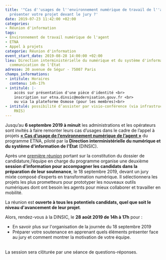 ```yaml
---
title: '"Cas d''usages de l''environnement numérique de travail de l''agent": comment
  présenter votre projet devant le jury ?'
date: 2019-07-23 11:42:00 +02:00
categories:
- Réunion d'information
tags:
- Environnement de travail numérique de l'agent
- ETNA
- Appel à projets
categorie: Réunion d'information
event_start_date: 2019-08-28 14:00:00 +02:00
lieu: Direction interministérielle du numérique et du système d'information et de
  communication de l'État
adresse: 20 avenue de Ségur - 75007 Paris
champs_informations:
- intitule: Horaires
  contenu: 14h-17h
- intitulé: |-
    accès sur présentation d'une pièce d'identité <br>
    inscription sur etna.dinsic@modernisation.gouv.fr <br>
    ou via la plateforme Osmose (pour les membres)<br>
- intitulé: possibilité d’assister par visio-conférence (via infrastructure IP ou
    RNIS)
---
```


Jusqu’au **6 septembre 2019 à minuit** les administrations et les opérateurs sont invités à faire remonter leurs cas d’usages dans le cadre de l’appel à projets **[« Cas d’usage de l’environnement numérique de l’agent »](https://numerique.gouv.fr/actualites/outils-numeriques-des-agents-la-2e-edition-de-lappel-a-projet-cas-dusage-de-lenvironnement-numerique-de-lagent-est-lancee/)** du programme ETNA, piloté par la **Direction interministérielle du numérique et du système d'information de l'État** (DINSIC). 

Après une [première réunion](https://numerique.gouv.fr/agenda/appel-a-projets-cas-dusages-de-lenvironnement-de-travail-numerique-de-lagent-sessions-dinformation-ouvertes/) portant sur la constitution du dossier de candidature,l’équipe en charge du programme organise une deuxième **session d’information pour accompagner les candidats dans la préparation de leur soutenance**, le 18 septembre 2019, devant un jury mixte composé d’experts en transformation numérique. Il sélectionnera les projets les plus prometteurs pour prototyper les nouveaux outils numériques dont ont besoin les agents pour mieux collaborer et travailler en mobilité. 

La réunion est **ouverte à tous les potentiels candidats, quel que soit le niveau d'avancement de leur projet**. <br>

Alors, rendez-vous à la DINSIC, le **28 août 2019 de 14h à 17h** pour : 
* En savoir plus sur l'organisation de la journée du 18 septembre 2019 
* Préparer votre soutenance en apprenant quels éléments présenter face au jury et comment montrer la motivation de votre équipe.

<br>
La session sera clôturée par une séance de questions-réponses. 